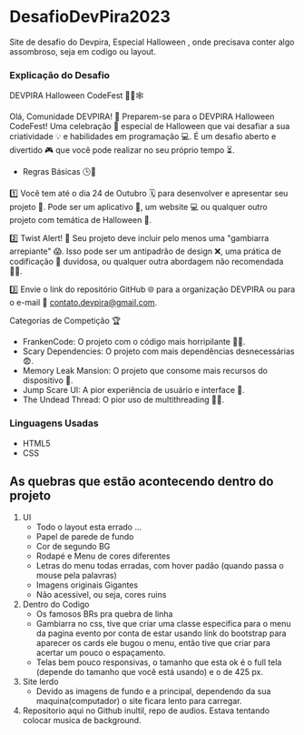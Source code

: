 # DesafioDevPira2023
Site de desafio do Devpira, Especial Halloween , onde precisava conter algo assombroso, seja em codigo ou layout.

### Explicação do Desafio 
DEVPIRA Halloween CodeFest 🎃👻🕸️

Olá, Comunidade DEVPIRA! 🤗 Preparem-se para o DEVPIRA Halloween CodeFest! Uma celebração 🎉 especial de Halloween que vai desafiar a sua criatividade 💡 e habilidades em programação 💻. É um desafio aberto e divertido 🎮 que você pode realizar no seu próprio tempo ⏳.

- Regras Básicas 🕒📜

1️⃣ Você tem até o dia 24 de Outubro 🗓️ para desenvolver e apresentar seu projeto 📝. Pode ser um aplicativo 📱, um website 💻 ou qualquer outro projeto com temática de Halloween 🎃.

2️⃣ Twist Alert! 🚨 Seu projeto deve incluir pelo menos uma "gambiarra arrepiante" 😱. Isso pode ser um antipadrão de design ❌, uma prática de codificação 🚫 duvidosa, ou qualquer outra abordagem não recomendada 🙅‍♂️.

3️⃣ Envie o link do repositório GitHub 🌐 para a organização DEVPIRA ou para o e-mail 📧 contato.devpira@gmail.com.

 Categorias de Competição 🏆

- FrankenCode: O projeto com o código mais horripilante 🧟‍♂️.
- Scary Dependencies: O projeto com mais dependências desnecessárias 😨.
- Memory Leak Mansion: O projeto que consome mais recursos do dispositivo 👻.
- Jump Scare UI: A pior experiência de usuário e interface 🤡.
- The Undead Thread: O pior uso de multithreading 🧛‍♀️.

### Linguagens Usadas
- HTML5
- CSS

## As quebras que estão acontecendo dentro do projeto
1) UI
   - Todo o layout esta errado ...
   - Papel de parede de fundo
   - Cor de segundo BG
   - Rodapé e Menu de cores diferentes
   - Letras do menu todas erradas, com hover padão (quando passa o mouse pela palavras)
   - Imagens originais Gigantes
   - Não acessivel, ou seja, cores ruins 
2) Dentro do Codigo
   - Os famosos BRs pra quebra de linha
   - Gambiarra no css, tive que criar uma classe especifica para o menu da pagina evento por conta de estar usando link do bootstrap para aparecer os cards
     ele bugou o menu, então tive que criar para acertar um pouco o espaçamento.
   - Telas bem pouco responsivas, o tamanho que esta ok é o full tela (depende do tamanho que você está usando) e o de 425 px.
3) Site lerdo
   - Devido as imagens de fundo e a principal, dependendo da sua maquina(computador) o site ficara lento para carregar.
4) Repositorio aqui no Github inultil, repo de audios. Estava tentando colocar musica de background.

  
